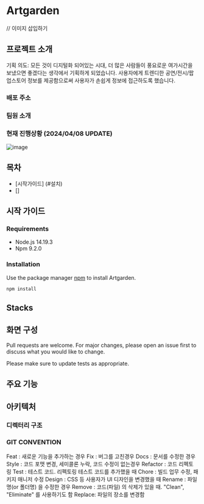 # Artgarden

// 이미지 삽입하기 

## 프로젝트 소개 
기획 의도: 모든 것이 디지털화 되어있는 시대, 더 많은 사람들이 풍요로운 여가시간을 보냈으면 좋겠다는 생각에서 기획하게 되었습니다. 
사용자에게 트렌디한 공연/전시/팝업스토어 정보를 제공함으로써 사용자가 손쉽게 정보에 접근하도록 했습니다. 
### 배포 주소 
### 팀원 소개 

### 현재 진행상황 (2024/04/08 UPDATE)
![image](https://github.com/FordangIT/Artgarden/assets/93567754/0b28ff0e-ff95-40c3-b461-27efd48bcad8)

## 목차 
  - [시작가이드] (#설치)
  - []
## 시작 가이드
### Requirements
- Node.js 14.19.3
- Npm 9.2.0
### Installation
Use the package manager [npm](https://www.npmjs.com/) to install Artgarden.
```bash
npm install
```

## Stacks

## 화면 구성 

Pull requests are welcome. For major changes, please open an issue first
to discuss what you would like to change.

Please make sure to update tests as appropriate.

## 주요 기능 

## 아키텍처 
### 디렉터리 구조 

### GIT CONVENTION 
Feat : 새로운 기능을 추가하는 경우
Fix : 버그를 고친경우
Docs : 문서를 수정한 경우
Style : 코드 포맷 변경, 세미콜론 누락, 코드 수정이 없는경우
Refactor : 코드 리펙토링
Test : 테스트 코드. 리펙토링 테스트 코드를 추가했을 때
Chore : 빌드 업무 수정, 패키지 매니저 수정
Design : CSS 등 사용자가 UI 디자인을 변경했을 때
Rename : 파일명(or 폴더명) 을 수정한 경우
Remove : 코드(파일) 의 삭제가 있을 때. "Clean", "Eliminate" 를 사용하기도 함
Replace: 파일의 장소를 변경함

